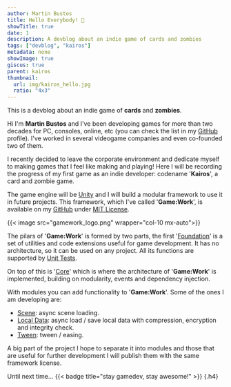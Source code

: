 ```yaml
---
author: Martin Bustos
title: Hello Everybody! 🧟
showTitle: true
date: 1
description: A devblog about an indie game of cards and zombies
tags: ["devblog", "kairos"]
metadata: none
showImage: true
giscus: true
parent: kairos
thumbnail:
  url: img/kairos_hello.jpg
  ratio: "4x3"
---
```


This is a devblog about an indie game of **cards** and **zombies**.

Hi I'm **Martin Bustos** and I've been developing games for more than two decades for PC, consoles, online, etc (you can check the list in my [GitHub](https://github.com/FronkonGames) profile). I've worked in several videogame companies and even co-founded two of them.

I recently decided to leave the corporate environment and dedicate myself to making games that I feel like making and playing! Here I will be recording the progress of my first game as an indie developer: codename '**Kairos**', a card and zombie game.

The game engine will be [Unity](https://unity.com/) and I will build a modular framework to use it in future projects. This framework, which I've called '**Game:Work**', is available on my [GitHub](https://github.com/FronkonGames) under [MIT License](https://github.com/FronkonGames/GameWork-Core/blob/main/LICENSE.md).

{{< image src="gamework_logo.png" wrapper="col-10 mx-auto">}}

The pilars of '**Game:Work**' is formed by two parts, the first '[Foundation](https://github.com/FronkonGames/GameWork-Foundation)' is a set of utilities and code extensions useful for game development. It has no architecture, so it can be used on any project. All its functions are supported by [Unit Tests](https://docs.unity3d.com/Manual/testing-editortestsrunner.html).

On top of this is '[Core](https://github.com/FronkonGames/GameWork-Core)' which is where the architecture of '**Game:Work**' is implemented, building on modularity, events and dependency injection.

With modules you can add functionality to '**Game:Work**'. Some of the ones I am developing are:

* [Scene](https://github.com/FronkonGames/GameWork-Scene): async scene loading.
* [Local Data](https://github.com/FronkonGames/GameWork-Local-Data): async load / save local data with compression, encryption and integrity check.
* [Tween](https://github.com/FronkonGames/GameWork-Tween): tween / easing.

A big part of the project I hope to separate it into modules and those that are useful for further development I will publish them with the same framework license.

Until next time... {{< badge title="stay gamedev, stay awesome!" >}}
{.h4}